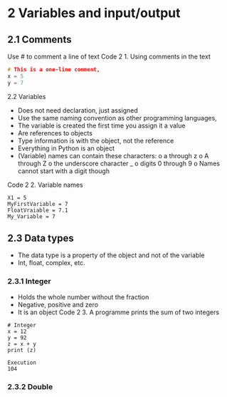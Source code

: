 # 2	Variables and input/output 
## 2.1	Comments
Use # to comment a line of text
Code ‎2 1. Using comments in the text
``` C++
# This is a one-line comment, 
x = 5
y = 7
```

2.2	Variables
*	Does not need declaration, just assigned
*	Use the same naming convention as other programming languages, 
*	The variable is created the first time you assign it a value
*	Are references to objects
*	Type information is with the object, not the reference
*	Everything in Python is an object
*	(Variable) names can contain these characters:
o	a through z
o	A through Z
o	the underscore character _
o	digits 0 through 9
o	Names cannot start with a digit though

Code ‎2 2. Variable names
```
X1 = 5
MyFirstVariable = 7
FloatVraiable = 7.1
My_Variable = 7
```
## 2.3	Data types
*	The data type is a property of the object and not of the variable
*	Int, float, complex, etc.
### 2.3.1	Integer
*	Holds the whole number without the fraction
*	Negative, positive and zero 
*	It is an object
Code ‎2 3. A programme prints the sum of two integers
```
# Integer
x = 12
y = 92
z = x + y
print (z)
```
```
Execution
104
```
### 2.3.2 Double





